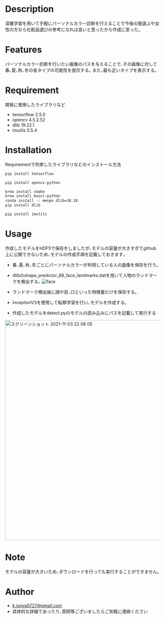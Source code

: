 # Description
深層学習を用いて手軽にパーソナルカラー診断を行えることで今後の服選ぶや女性の方なら化粧品選びの参考になれば良いと思ったから作成に至った｡
 
# Features
パーソナルカラー診断を行いたい画像のパスを与えることで､その画像に対して春､夏､秋､冬の各タイプの可能性を提示する｡
また､最も近いタイプを表示する｡
 
# Requirement
 開発に使用したライブラリなど
 
* tensorflow 2.5.0
* opencv 4.5.2.52
* dlib 19.22.1
* imutils 0.5.4
 
# Installation
 
Requirementで列挙したライブラリなどのインストール方法
```bash
pip install tensorflow 
```
```bash
pip install opencv-python
```
```bash
brew install cmake
brew install boost-python
conda install -c menpo dlib=18.18
pip install dlib
```
```bash
pip install imutils
```
 
# Usage
 作成したモデルをHDF5で保存をしましたが､モデルの容量が大きすぎてgithub上に公開できないため､モデルの作成手順を記載しておきます｡
 
* 春､夏､秋､冬ごとにパーソナルカラーが判明している人の画像を保存を行う｡
* dlibのshape_predictor_68_face_landmarks.datを用いて人物のランドマークを検出する｡
![face](https://user-images.githubusercontent.com/61785070/140064480-fac8e45b-5c3d-426b-a949-8ef1a59ef5e6.png)

* ランドマーク検出後に顔や目､口といった特徴量だけを保存する｡
* IncepitonV3を使用して転移学習を行い､モデルを作成する｡
* 作成したモデルをdetect.pyのモデルの読み込みにパスを記載して実行する
<img width="714" alt="スクリーンショット 2021-11-03 22 08 05" src="https://user-images.githubusercontent.com/61785070/140065688-318aa913-0ddc-445c-a37f-3821b7df30ff.png">

# Note
モデルの容量が大きいため､ダウンロードを行っても実行することができません｡
 
# Author
* k.junya0727@gmail.com
* 具体的な詳細であったり､質問等ございましたらご気軽に連絡ください
